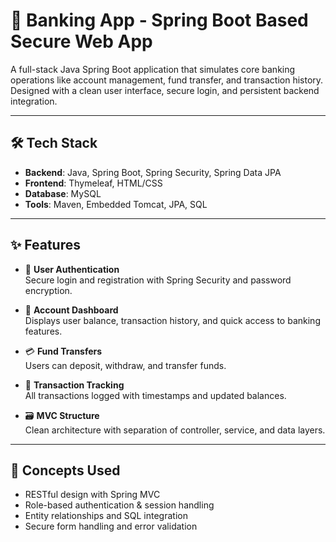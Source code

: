 # 🏦 Banking App - Spring Boot Based Secure Web App

A full-stack Java Spring Boot application that simulates core banking operations like account management, fund transfer, and transaction history. Designed with a clean user interface, secure login, and persistent backend integration.


---

## 🛠️ Tech Stack

- **Backend**: Java, Spring Boot, Spring Security, Spring Data JPA
- **Frontend**: Thymeleaf, HTML/CSS
- **Database**: MySQL
- **Tools**: Maven, Embedded Tomcat, JPA, SQL

---

## ✨ Features

- 🔐 **User Authentication**  
  Secure login and registration with Spring Security and password encryption.

- 🧾 **Account Dashboard**  
  Displays user balance, transaction history, and quick access to banking features.

- 💳 **Fund Transfers**  
  Users can deposit, withdraw, and transfer funds.

- 📜 **Transaction Tracking**  
  All transactions logged with timestamps and updated balances.

- 🗃️ **MVC Structure**  
  Clean architecture with separation of controller, service, and data layers.

---

## 🧠 Concepts Used

- RESTful design with Spring MVC
- Role-based authentication & session handling
- Entity relationships and SQL integration
- Secure form handling and error validation
  


